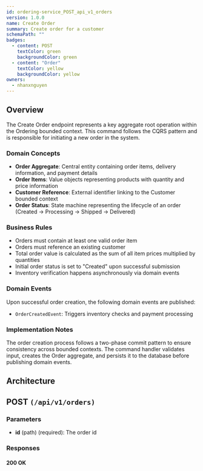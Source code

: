 ```yaml
---
id: ordering-service_POST_api_v1_orders
version: 1.0.0
name: Create Order
summary: Create order for a customer
schemaPath: ""
badges:
  - content: POST
    textColor: green
    backgroundColor: green
  - content: "Order"
    textColor: yellow
    backgroundColor: yellow
owners:
  - nhanxnguyen
---
```


## Overview

The Create Order endpoint represents a key aggregate root operation within the Ordering bounded context. This command follows the CQRS pattern and is responsible for initiating a new order in the system.

### Domain Concepts

- **Order Aggregate**: Central entity containing order items, delivery information, and payment details
- **Order Items**: Value objects representing products with quantity and price information
- **Customer Reference**: External identifier linking to the Customer bounded context
- **Order Status**: State machine representing the lifecycle of an order (Created → Processing → Shipped → Delivered)

### Business Rules

- Orders must contain at least one valid order item
- Orders must reference an existing customer
- Total order value is calculated as the sum of all item prices multiplied by quantities
- Initial order status is set to "Created" upon successful submission
- Inventory verification happens asynchronously via domain events

### Domain Events

Upon successful order creation, the following domain events are published:

- `OrderCreatedEvent`: Triggers inventory checks and payment processing

### Implementation Notes

The order creation process follows a two-phase commit pattern to ensure consistency across bounded contexts. The command handler validates input, creates the Order aggregate, and persists it to the database before publishing domain events.

## Architecture

<NodeGraph />

## POST `(/api/v1/orders)`

### Parameters

- **id** (path) (required): The order id

### Responses

#### <span className="text-green-500">200 OK</span>

<SchemaViewer file="response-200.json" maxHeight="500" id="response-200" />
